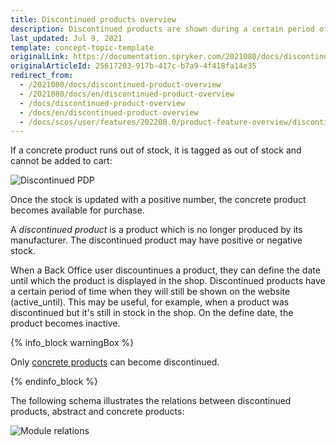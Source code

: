 ```yaml
---
title: Discontinued products overview
description: Discontinued products are shown during a certain period of time after the manufacturer or a distributor announces that the product is no longer produced.
last_updated: Jul 9, 2021
template: concept-topic-template
originalLink: https://documentation.spryker.com/2021080/docs/discontinued-product-overview
originalArticleId: 25617203-917b-417c-b7a9-4f418fa14e35
redirect_from:
  - /2021080/docs/discontinued-product-overview
  - /2021080/docs/en/discontinued-product-overview
  - /docs/discontinued-product-overview
  - /docs/en/discontinued-product-overview
  - /docs/scos/user/features/202200.0/product-feature-overview/discontinued-products-overview.html
---
```


If a concrete product runs out of stock, it is tagged as out of stock and cannot be added to cart:

![Discontinued PDP](https://spryker.s3.eu-central-1.amazonaws.com/docs/Features/Product+Management/Discontinued+Products/Discontinued+Products+Feature+Overview/discontinued-pdp-page.png)

Once the stock is updated with a positive number, the concrete product becomes available for purchase.

A *discontinued product* is a product which is no longer produced by its manufacturer. The discontinued product may have positive or negative stock.

When a Back Office user discountinues a product, they can define the date until which the product is displayed in the shop. Discontinued products have a certain period of time when they will still be shown on the website (active_until). This may be useful, for example, when a product was discontinued but it's still in stock in the shop. On the define date, the product becomes inactive.

{% info_block warningBox %}

Only [concrete products](/docs/scos/user/features/product-feature-overview/product-feature-overview.html) can become discontinued.

{% endinfo_block %}

The following schema illustrates the relations between discontinued products, abstract and concrete products:

![Module relations](https://spryker.s3.eu-central-1.amazonaws.com/docs/Features/Product+Management/Discontinued+Products/Discontinued+Products+Feature+Overview/discontinued-schema.png)

